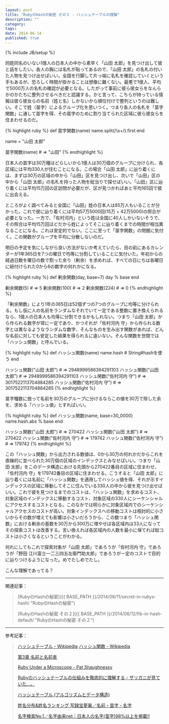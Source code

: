 ```yaml
---
layout: post
title: "RubyのHashの秘密 その３ - ハッシュテーブルの理解"
description: ""
category: 
tags: 
date: 2014-06-14
published: true
---
```

{% include JB/setup %}

同姓同名のいない1億人の日本人の中から素早く「山田 太郎」を見つけ出して彼と話をしたい。各人の胸には名札が貼ってあるので、「山田 太郎」の名札の付いた人物を見つけ出せばいい。全国を行脚して片っ端に名札を確認していくという手もあるが、恐ろしく時間が掛かることは想像に難くない。最悪で1億人、平均で5000万人の名札の確認が必要となる。したがって事前に彼ら彼女らをなんらかのかたちに整列させるべきだと認識する。かと言って、こちらが持っている情報は彼ら彼女らの名前（姓と名）しかないから順位付けで整列というのは難しい。そこで姓（苗字）によるグループ化を思いつく。つまり各人の名札を「苗字関数」に通して苗字を得、その苗字のために割り当てられた区域に彼ら彼女らを住まわせるのだ。

{% highlight ruby %}
def 苗字関数(name)
  name.split(/\s+/).first
end

name = "山田 太郎"

苗字関数(name) # => "山田"
{% endhighlight %}

日本人の苗字は30万種ほどらしいから1億人は30万個のグループに分けられ、各区域には平均330人が住むことになる。この場合「山田 太郎」に辿り着くには、まずは30万の区域の中から「山田」区を見つけ出し、次いで「山田」区の中から「山田 太郎」の名札を持った人物を総当りで探せばいい。「山田」区に辿り着くには平均15万回の区訪問が必要だが、区が見つかればあと平均165回で彼に出会える。

ところがよく調べてみると全国に「山田」姓の日本人は85万人もいることが分かった。これで彼に辿り着くには平均57万5000回(15万 + 42万5000)の照合が必要となった。一方で、「佐村河内」という姓は全国に40人しかいないそうで、その照合は平均15万回ほどだから姓によってそこに辿り着くまでの時間が相当異なることになる。これは安定的でない。ここに至って「苗字関数」の問題に気付く。この関数がグループを平均に分散しないのだ。

明日の予定を気にしながら良い方法がないか考えていたら、目の前にあるカレンダーが1年365日を7つの曜日で均等に分割していることに気付いた。年初からの経過日数を曜日の数で割った余り（剰余）を求めれば、すべての日にちは各曜日に紐付けられた0から6の数字の何れかになる。

{% highlight ruby %}
def 剰余関数(day, base=7)
  day % base
end

剰余関数(5) # => 5
剰余関数(100) # => 2
剰余関数(224) # => 0
{% endhighlight %}

「剰余関数」により1年の365日は52個ずつの7つのグループに均等に分けられる。もし仮に人の名前をランダムなそれでいて一定である整数に置き換えられるなら、1億人の日本人も均等に分割できるかもしれない。つまり「山田 太郎」から作られる数字が常に一定であり、かつそれが「佐村河内 守」から作られる数字とは異なるようなランダムな数字、そんなものを生み出す関数があれば、どんな名前に対しても安定した結果を得られるに違いない。そんな関数を世間では「ハッシュ関数」と呼んでいる。

{% highlight ruby %}
def ハッシュ関数(name)
  name.hash # String#hashを使う
end

ハッシュ関数("山田 太郎") # => 2948999586394291103
ハッシュ関数("山田 太郎") # => 2948999586394291103
ハッシュ関数("佐村河内 守") # => 3017522113704884285
ハッシュ関数("佐村河内 守") # => 3017522113704884285
{% endhighlight %}

苗字種数に倣って名前を30万のグループに分けるならこの値を30万で除した余を、求める「ハッシュ値」とすればいい。

{% highlight ruby %}
def ハッシュ関数(name, base=30_0000)
  name.hash.abs % base
end

ハッシュ関数("山田 太郎") # => 270422
ハッシュ関数("山田 太郎") # => 270422
ハッシュ関数("佐村河内 守") # => 179742
ハッシュ関数("佐村河内 守") # => 179742
{% endhighlight %}

この「ハッシュ関数」から出力される数値は、0から30万の何れかだからこれを直線的に並べられた30万個の区域のインデックスとみなせばいい。つまり「山田 太郎」をこのデータ構造における先頭から270422番目の区域に住まわせ、「佐村河内 守」を179742番目の区域に住まわせる。こうすると「山田 太郎」に辿り着くには名前に「ハッシュ関数」を適用してハッシュ値を得、それが示すインデックスの区域に移動してそこに住んでいる330人の中から彼を見つけ出せばいい。これで彼を見つけるまでのコストは、「ハッシュ関数」を求めるコスト、対象区域のインデックスに移動するコスト、対象区域の330人にシーケンシャルにアクセスするコストとなる。このなかでは明らかに対象区域内でのシーケンシャルアクセスのコストが高い。対象インデックスへの移動コストは相対的に小さいからその数が増えても影響は小さいだろうから、この数つまり「ハッシュ関数」における剰余の基数を30万から300万に増やせば各区域内は33人になってその探索コストは改善する。言い換えれば各区域内の人数を最小に保てれば総コストは小さくなるということがわかる。

何れにしてもこれで探索対象が「山田 太郎」であろうが「佐村河内 守」であろうが「野田 江川富士一二三四五左衛門助太郎」であろうが一定のコストで目的に辿りつけるようになった。めでたしめでたし。


こんな理解であってる？


---

関連記事：

> [RubyのHashの秘密]({{ BASE_PATH }}/2014/06/11/secret-in-rubys-hash/ "RubyのHashの秘密")
>
> [RubyのHashの秘密 その２]({{ BASE_PATH }}/2014/06/12/fib-in-hash-default/ "RubyのHashの秘密 その２")

---

参考記事：

> [ハッシュテーブル - Wikipedia](http://ja.wikipedia.org/wiki/%E3%83%8F%E3%83%83%E3%82%B7%E3%83%A5%E3%83%86%E3%83%BC%E3%83%96%E3%83%AB "ハッシュテーブル - Wikipedia")
> [ハッシュ関数 - Wikipedia](http://ja.wikipedia.org/wiki/%E3%83%8F%E3%83%83%E3%82%B7%E3%83%A5%E9%96%A2%E6%95%B0 "ハッシュ関数 - Wikipedia")
> 
> [第3章 名前と名前表](http://i.loveruby.net/ja/rhg/book/name.html "第3章 名前と名前表")
> 
> [Ruby Under a Microscope - Pat Shaughnessy](http://patshaughnessy.net/ruby-under-a-microscope "Ruby Under a Microscope - Pat Shaughnessy")
> 
> [Rubyのハッシュテーブルの仕組みを徹底的に理解する - ザリガニが見ていた...。](http://d.hatena.ne.jp/zariganitosh/20090716/1247709137 "Rubyのハッシュテーブルの仕組みを徹底的に理解する - ザリガニが見ていた...。")
> 
> [ハッシュテーブル (アルゴリズムとデータ構造)](http://ufcpp.net/study/algorithm/col_hash.html "ハッシュテーブル (アルゴリズムとデータ構造)")
> 
> [姓名分布&姓名ランキング 写録宝夢巣／名前・苗字・名字](http://www2.nipponsoft.co.jp/bldoko/ "姓名分布&姓名ランキング 写録宝夢巣／名前・苗字・名字")
> 
> [名字検索No.1／名字由来net｜日本人の名字(苗字)98%以上を掲載!!](http://myoji-yurai.net/ "名字検索No.1／名字由来net｜日本人の名字(苗字)98%以上を掲載!!")

